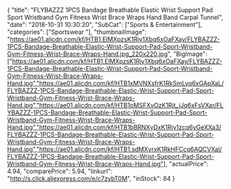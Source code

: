 {
	"title": "FLYBAZZZ 1PCS Bandage Breathable Elastic Wrist Support Pad Sport Wristband Gym Fitness Wrist Brace Wraps Hand Band Carpal Tunnel",
	"date": "2018-10-31 10:30:20",
	"SubCat": ["Sports & Entertainment"],
	"categories": ["Sportswear "],
	"thumbnailImage": "https://ae01.alicdn.com/kf/HTB1.ElMXpzsK1Rjy1Xbq6xOaFXay/FLYBAZZZ-1PCS-Bandage-Breathable-Elastic-Wrist-Support-Pad-Sport-Wristband-Gym-Fitness-Wrist-Brace-Wraps-Hand.jpg_220x220.jpg",
	"BigImage": ["https://ae01.alicdn.com/kf/HTB1.ElMXpzsK1Rjy1Xbq6xOaFXay/FLYBAZZZ-1PCS-Bandage-Breathable-Elastic-Wrist-Support-Pad-Sport-Wristband-Gym-Fitness-Wrist-Brace-Wraps-Hand.jpg","https://ae01.alicdn.com/kf/HTB1xMVNXsfrK1RkSmLyq6xGApXaL/FLYBAZZZ-1PCS-Bandage-Breathable-Elastic-Wrist-Support-Pad-Sport-Wristband-Gym-Fitness-Wrist-Brace-Wraps-Hand.jpg","https://ae01.alicdn.com/kf/HTB1oMSFXvOzK1Rjt_jJq6xFsVXar/FLYBAZZZ-1PCS-Bandage-Breathable-Elastic-Wrist-Support-Pad-Sport-Wristband-Gym-Fitness-Wrist-Brace-Wraps-Hand.jpg","https://ae01.alicdn.com/kf/HTB1bBRNXyDxK1Rjy1zcq6yGeXXa3/FLYBAZZZ-1PCS-Bandage-Breathable-Elastic-Wrist-Support-Pad-Sport-Wristband-Gym-Fitness-Wrist-Brace-Wraps-Hand.jpg","https://ae01.alicdn.com/kf/HTB1.sdMXyrxK1RkHFCcq6AQCVXal/FLYBAZZZ-1PCS-Bandage-Breathable-Elastic-Wrist-Support-Pad-Sport-Wristband-Gym-Fitness-Wrist-Brace-Wraps-Hand.jpg"],
	"actualPrice": 4.94,
	"comparePrice": 5.94,
	"linkurl": "http://s.click.aliexpress.com/e/c7zybT0M",
	"inStock": 84
}
